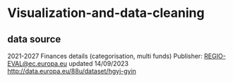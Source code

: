 # Visualization-and-data-cleaning

## data source
2021-2027 Finances details (categorisation, multi funds)
Publisher:  REGIO-EVAL@ec.europa.eu
updated 14/09/2023
http://data.europa.eu/88u/dataset/hgyj-gyin

